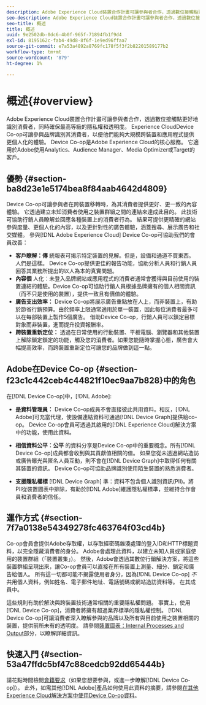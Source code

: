```yaml
---
description: Adobe Experience Cloud裝置合作計畫可讓參與者合作，透過數位接觸點更好地識別消費者，同時確保最高等級的隱私權和透明度。 Experience CloudDevice Co-op可讓參與品牌識別其消費者，以便他們能夠大規模跨裝置和應用程式提供更個人化的體驗。 Device Co-op是Adobe Experience Cloud的核心服務。 它適用於Adobe使用Analytics、Audience Manager、Media Optimizer或Target的客戶。
seo-description: Adobe Experience Cloud裝置合作計畫可讓參與者合作，透過數位接觸點更好地識別消費者，同時確保最高等級的隱私權和透明度。 Experience CloudDevice Co-op可讓參與品牌識別其消費者，以便他們能夠大規模跨裝置和應用程式提供更個人化的體驗。 Device Co-op是Adobe Experience Cloud的核心服務。 它適用於Adobe使用Analytics、Audience Manager、Media Optimizer或Target的客戶。
seo-title: 概述
title: 概述
uuid: 9e2502db-0dc6-4b0f-965f-71894fb1f9d4
exl-id: 8195162c-fab4-49d8-8f6f-1e9ed96ffaa7
source-git-commit: e7a53a4892a8769fc178f5f3f2b82201589177b2
workflow-type: tm+mt
source-wordcount: '879'
ht-degree: 1%

---
```


# 概述{#overview}

Adobe Experience Cloud裝置合作計畫可讓參與者合作，透過數位接觸點更好地識別消費者，同時確保最高等級的隱私權和透明度。 Experience CloudDevice Co-op可讓參與品牌識別其消費者，以便他們能夠大規模跨裝置和應用程式提供更個人化的體驗。 Device Co-op是Adobe Experience Cloud的核心服務。 它適用於Adobe使用Analytics、Audience Manager、Media Optimizer或Target的客戶。

## 優勢 {#section-ba8d23e1e5174bea8f84aab4642d4809}

Device Co-op可讓參與者在跨裝置移轉時，為其消費者提供更好、更一致的內容體驗。 它透過建立未知消費者使用之裝置群組之間的連結來達成此目的。 此技術可協助行銷人員瞭解並回應各種裝置上的消費者行為。 結果可提供更精確的網站參與度量、更個人化的內容，以及更針對性的廣告體驗，涵蓋搜尋、展示廣告和社交媒體。 參與[!DNL Adobe Experience Cloud] Device Co-op可協助我們的會員改善：

* **客戶瞭解：傳** 統報表可揭示特定裝置的見解。但是，設備和通道不買東西。 人們是這樣。 Device Co-op提供更佳的報告功能，協助分析人員和行銷人員回答其業務所提出的以人為本的真實問題。
* **內容個** 人化：未登入品牌網站或應用程式的消費者通常會獲得與目前使用的裝置連結的體驗。Device Co-op可協助行銷人員根據品牌擁有的個人相關資訊（而不只是使用的裝置），提供一致且有價值的體驗。
* **廣告支出效率：** Device Co-op將展示廣告重點放在人上，而非裝置上，有助於節省行銷預算。由於頻率上限通常適用於單一裝置，因此每位消費者最多可以在每部裝置上製作5個廣告。 借助Device Co-op，行銷人員可以鎖定目標對象而非裝置，進而提升投資報酬率。
* **跨裝置重新定位：** 透過在日常使用的行動裝置、平板電腦、瀏覽器和其他裝置上解除鎖定鎖定的功能，觸及您的消費者。如果您能隨時掌握心態，廣告會大幅提高效率，而跨裝置重新定位可讓您的品牌做到這一點。

<!--
we may not want to share info in this with customers who have not signed. Also, removed directory from S3.
<p>Download our white-paper, <a href="https://marketing-stage.adobe.com/resources/help/en_US/mcdc/downloads/what_to_expect.pdf" format="https" scope="external"> What to Expect from the Device Co-op</a> for more information. </p>
-->

## Adobe在Device Co-op {#section-f23c1c442ceb4c44821f10ec9aa7b828}中的角色

在[!DNL Device Co-op]中，[!DNL Adobe]:

* **是資料管理員：** Device Co-op成員不會直接彼此共用資料。相反，[!DNL Adobe]可充當代理，使設備連結資料可通過[!DNL Device Graph]提供給co-op。 Device Co-op會員可透過其啟用的[!DNL Experience Cloud]解決方案中的功能，使用此資料。

* **相信資料公平：公平** 的資料分享是Device Co-op中的重要概念。所有[!DNL Device Co-op]成員都會收到與其貢獻值相關的值。 如果您從未透過網站造訪或廣告曝光與匿名人員互動，則不會在[!DNL Device Graph]中取得任何有關其裝置的資訊。 Device Co-op可協助品牌識別使用陌生裝置的熟悉消費者。

* **支援隱私權標** [!DNL Device Graph] 準：資料不包含個人識別資訊(PII)。將PII從裝置圖表中排除，有助於[!DNL Adobe]維護隱私權標準，並維持合作會員和消費者的信任。

## 運作方式 {#section-7f7a0138e54349278fc463764f03cd4b}

Co-op會員會提供Adobe存取權，以存取經密碼雜湊處理的登入ID和HTTP標題資料，以完全隱藏消費者的身分。 Adobe會處理此資料，以建立未知人員或家庭使用的裝置群組（「裝置叢集」）。 然後，Adobe會透過其數位行銷解決方案，將這些裝置群組呈現出來，讓Co-op會員可以直接在所有裝置上測量、細分、鎖定和廣告給個人。 所有這一切都可能不揭露使用者身分，因為[!DNL Device Co-op] *不*&#x200B;共用個人資料，例如姓名、電子郵件地址、電話號碼或網站造訪資料等。 在其成員中。

這些規則有助於解決與跨裝置技術通常相關的重要隱私權問題。 事實上，使用[!DNL Device Co-op]，消費者將擁有超過業界標準的隱私權控制。 [!DNL Device Co-op]可讓消費者深入瞭解參與的品牌以及所有與目前使用之裝置相關的裝置，提供前所未有的透明度。 請參閱[裝置圖表：Internal Processes and Output](../processes/links.md#concept-e9526af3476b478aab7c57b9ed0bab7c)部分，以瞭解詳細資訊。

## 快速入門 {#section-53a47ffdc5bf47c88cedcb92dd65444b}

請花點時間檢閱[會籍要求](../about/requirements.md#concept-31d3d165d22546afbedf023d32ad3a43)（如果您想要參與，或進一步瞭解[!DNL Device Co-op]）。 此外，如需其他[!DNL Adobe]產品如何使用此資料的摘要，請參閱[在其他Experience Cloud解決方案中使用Device Co-op資料](../other-solutions/other-solutions.md#concept-46278a50cfca4e1ab83a3b35077a585f)。
